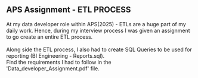 ## APS Assignment - ETL PROCESS ##

At my data developer role within APS(2025) - ETLs are a huge part of my daily work. Hence, during my interview process I was given an assignment to go create an entire ETL process.
<br />
<br />
Along side the ETL process, I also had to create SQL Queries to be used for reporting (BI Engineering - Reports.sql).
<br />
Find the requirements I had to follow in the 'Data_developer_Assignment.pdf' file.
